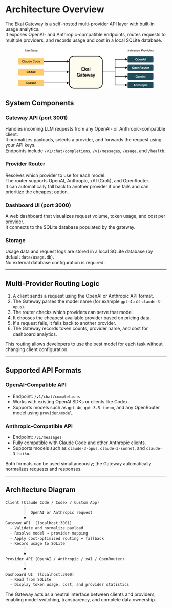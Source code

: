 # Architecture Overview

The Ekai Gateway is a self-hosted multi-provider API layer with built-in usage analytics.\
It exposes OpenAI- and Anthropic-compatible endpoints, routes requests to multiple providers, and records usage and cost in a local SQLite database.

<figure><img src="images/architecture.png" alt="" width="563"><figcaption></figcaption></figure>

## System Components

### Gateway API (port 3001)

Handles incoming LLM requests from any OpenAI- or Anthropic-compatible client.\
It normalizes payloads, selects a provider, and forwards the request using your API keys.\
Endpoints include `/v1/chat/completions`, `/v1/messages`, `/usage`, and `/health`.

### Provider Router

Resolves which provider to use for each model.\
The router supports OpenAI, Anthropic, xAI (Grok), and OpenRouter.\
It can automatically fall back to another provider if one fails and can prioritize the cheapest option.

### Dashboard UI (port 3000)

A web dashboard that visualizes request volume, token usage, and cost per provider.\
It connects to the SQLite database populated by the gateway.

### Storage

Usage data and request logs are stored in a local SQLite database (by default `data/usage.db`).\
No external database configuration is required.

***

## Multi-Provider Routing Logic

1. A client sends a request using the OpenAI or Anthropic API format.
2. The Gateway parses the model name (for example `gpt-4o` or `claude-3-opus`).
3. The router checks which providers can serve that model.
4. It chooses the cheapest available provider based on pricing data.
5. If a request fails, it falls back to another provider.
6. The Gateway records token counts, provider name, and cost for dashboard analytics.

This routing allows developers to use the best model for each task without changing client configuration.

***

## Supported API Formats

### OpenAI-Compatible API

* Endpoint: `/v1/chat/completions`
* Works with existing OpenAI SDKs or clients like Codex.
* Supports models such as `gpt-4o`, `gpt-3.5-turbo`, and any OpenRouter model using `provider/model`.

### Anthropic-Compatible API

* Endpoint: `/v1/messages`
* Fully compatible with Claude Code and other Anthropic clients.
* Supports models such as `claude-3-opus`, `claude-3-sonnet`, and `claude-3-haiku`.

Both formats can be used simultaneously; the Gateway automatically normalizes requests and responses.

***

## Architecture Diagram

```
Client (Claude Code / Codex / Custom App)
        │
        │  OpenAI or Anthropic request
        ▼
Gateway API  (localhost:3001)
  - Validate and normalize payload
  - Resolve model → provider mapping
  - Apply cost-optimized routing + fallback
  - Record usage to SQLite
        │
        ▼
Provider API (OpenAI / Anthropic / xAI / OpenRouter)
        │
        ▼
Dashboard UI  (localhost:3000)
  - Read from SQLite
  - Display token usage, cost, and provider statistics
```

The Gateway acts as a neutral interface between clients and providers, enabling model switching, transparency, and complete data ownership.
